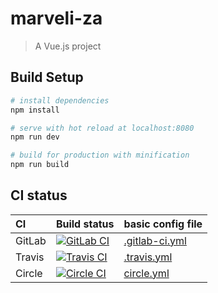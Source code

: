 # marveli-za

> A Vue.js project

## Build Setup

``` bash
# install dependencies
npm install

# serve with hot reload at localhost:8080
npm run dev

# build for production with minification
npm run build

```
## CI status

CI | Build status | basic config file | 
:--- | :--- | :--- |
GitLab | [![GitLab CI](https://gitlab.com/zabolennyi/marveli-za/badges/master/pipeline.svg)](https://gitlab.com/zabolennyi/marveli-za/commits/master) | [.gitlab-ci.yml](.gitlab-ci.yml) |
Travis | [![Travis CI](https://travis-ci.org/zabolennyi/marveli-za.svg?branch=master)](https://travis-ci.org/zabolennyi/marveli-za) | [.travis.yml](.travis.yml) | 
Circle | [![Circle CI](https://circleci.com/gh/zabolennyi/marveli-za.svg?style=svg)](https://circleci.com/gh/zabolennyi/marveli-za) | [circle.yml](circle.yml) |
